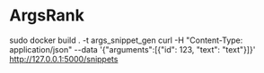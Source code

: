 # ArgsRank

sudo docker build . -t args_snippet_gen
curl -H "Content-Type: application/json" --data '{"arguments":[{"id": 123, "text": "text"}]}' http://127.0.0.1:5000/snippets
